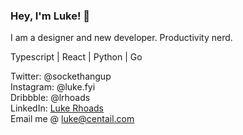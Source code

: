 ### Hey, I'm Luke! 👋

I am a designer and new developer. Productivity nerd. 

Typescript | React | Python | Go 

Twitter: @sockethangup <br>
Instagram: @luke.fyi <br>
Dribbble: @lrhoads <br>
LinkedIn: <a href="https://www.linkedin.com/in/luke-rhoads-283198190/">Luke Rhoads</a> <br>
Email me @ luke@centail.com
